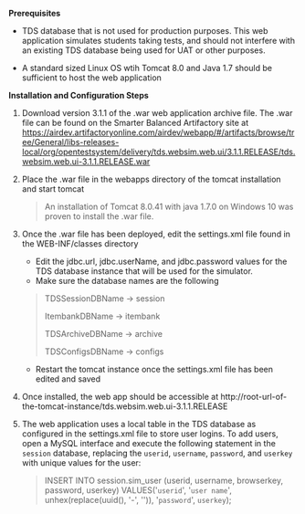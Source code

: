 **Prerequisites**
* TDS database that is not used for production purposes. This web application simulates students taking tests, and should not interfere with an existing TDS database being used for UAT or other purposes.

* A standard sized Linux OS wtih Tomcat 8.0 and Java 1.7 should be sufficient to host the web application


**Installation and Configuration Steps**
1. Download version 3.1.1 of the .war web application archive file. The .war file can be found on the Smarter Balanced Artifactory site at https://airdev.artifactoryonline.com/airdev/webapp/#/artifacts/browse/tree/General/libs-releases-local/org/opentestsystem/delivery/tds.websim.web.ui/3.1.1.RELEASE/tds.websim.web.ui-3.1.1.RELEASE.war

2. Place the .war file in the webapps directory of the tomcat installation and start tomcat
    > An installation of Tomcat 8.0.41 with java 1.7.0 on Windows 10 was proven to install the .war file.
   
3. Once the .war file has been deployed, edit the settings.xml file found in the WEB-INF/classes directory
    * Edit the jdbc.url, jdbc.userName, and jdbc.password values for the TDS database instance that will be used for the simulator.
    * Make sure the database names are the following
    > TDSSessionDBName -> session 
    >
    > ItembankDBName -> itembank
    >
    > TDSArchiveDBName -> archive
    >
    > TDSConfigsDBName -> configs
    * Restart the tomcat instance once the settings.xml file has been edited and saved

4. Once installed, the web app should be accessible at http://root-url-of-the-tomcat-instance/tds.websim.web.ui-3.1.1.RELEASE

5. The web application uses a local table in the TDS database as configured in the settings.xml file to store user logins. To add users, open a MySQL interface and execute the following statement in the `session` database, replacing the `userid`, `username`, `password`, and `userkey` with unique values for the user:
    > INSERT INTO session.sim_user (userid, username, browserkey, password, userkey)
    > VALUES('`userid`', '`user name`', unhex(replace(uuid(), '-', '')), '`password`', `userkey`);
